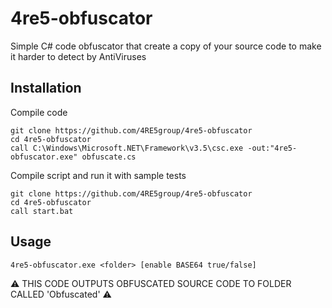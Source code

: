 # 4re5-obfuscator
Simple C# code obfuscator that create a copy of your source code to make it harder to detect by AntiViruses


## Installation
Compile code
```
git clone https://github.com/4RE5group/4re5-obfuscator
cd 4re5-obfuscator
call C:\Windows\Microsoft.NET\Framework\v3.5\csc.exe -out:"4re5-obfuscator.exe" obfuscate.cs
```


Compile script and run it with sample tests
```
git clone https://github.com/4RE5group/4re5-obfuscator
cd 4re5-obfuscator
call start.bat
```

## Usage
```
4re5-obfuscator.exe <folder> [enable BASE64 true/false]
```

⚠️ THIS CODE OUTPUTS OBFUSCATED SOURCE CODE TO FOLDER CALLED 'Obfuscated' ⚠️
